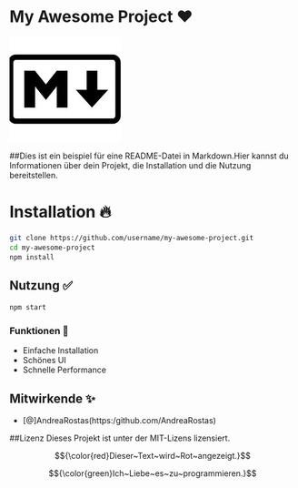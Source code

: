 # My Awesome Project ❤️ 

![alt text](mdlogo.jpeg)

##Dies ist ein beispiel für eine README-Datei in Markdown.Hier kannst du Informationen über dein Projekt, die Installation und die Nutzung bereitstellen.

# Installation   🔥

```sh
git clone https://github.com/username/my-awesome-project.git
cd my-awesome-project
npm install
```
## Nutzung ✅

```sh
npm start
```

### Funktionen 🎉
- Einfache Installation
- Schönes UI
- Schnelle Performance

## Mitwirkende ✨
- [@]AndreaRostas(https:/github.com/AndreaRostas)

##Lizenz
Dieses Projekt ist unter der MIT-Lizens lizensiert.

$${\color{red}Dieser~Text~wird~Rot~angezeigt.}$$

$${\color{green}Ich~Liebe~es~zu~programmieren.}$$